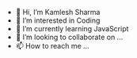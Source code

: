 - 👋 Hi, I’m Kamlesh Sharma 
- 👀 I’m interested in Coding 
- 🌱 I’m currently learning JavaScript
- 💞️ I’m looking to collaborate on ...
- 📫 How to reach me ...

<!---
kamleshkrsharma/kamleshkrsharma is a ✨ special ✨ repository because its `README.md` (this file) appears on your GitHub profile.
You can click the Preview link to take a look at your changes.
--->
